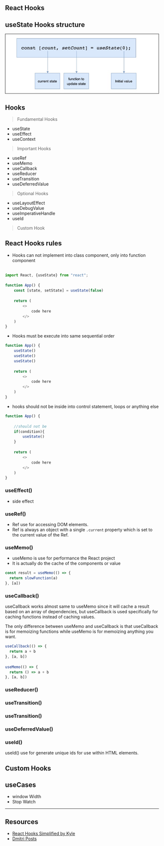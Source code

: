 ## React Hooks

## useState Hooks structure

![img](./public/useState.jpg)

## Hooks

> Fundamental Hooks
* useState
* useEffect
* useContext

> Important Hooks
* useRef
* useMemo
* useCallback
* useReducer
* useTransition
* useDeferredValue

>Optional Hooks
* useLayoutEffect
* useDebugValue
* useImperativeHandle
* useId

>Custom Hook


## React Hooks rules

* Hooks can not implement into class component, only into function component

```js

import React, {useState} from "react";

function App() {
    const [state, setState] = useState(false)

    return (
        <>
            code here
        </>
    )
} 
```
* Hooks must be execute into same sequential order 

```js
function App() {
    useState()
    useState()
    useState()

    return (
        <>
            code here
        </>
    )
} 

```
* hooks should not be inside into control statement, loops or anything else

```js
function App() {
    
    //should not be
    if(condition){
        useState()
    }

    return (
        <>
            code here
        </>
    )
} 

```

### useEffect()

* side effect

### useRef()

* Ref use for accessing DOM elements.
* Ref is always an object with a single `.current` property which is set to the current value of the Ref.

### useMemo()

* useMemo is use for performance the React project
* It is actually do the cache of the components or value

```js
const result = useMemo(() => {
  return slowFunction(a)
}, [a])
```

### useCallback()

useCallback works almost same to useMemo since it will cache a result based on an array of dependencies, but useCallback is used specifically for caching functions instead of caching values.

The only difference between useMemo and useCallback is that useCallback is for memoizing functions while useMemo is for memoizing anything you want.

```js
useCallback(() => {
  return a + b
}, [a, b])

useMemo(() => {
  return () => a + b
}, [a, b])
```

### useReducer()
### useTransition()
### useTransition()
### useDeferredValue()

### useId()

useId() use for generate unique ids for use within HTML elements.

## Custom Hooks


## useCases

* window Width
* Stop Watch


----------
## Resources

* [React Hooks Simplified by Kyle](https://courses.webdevsimplified.com/view/courses/react-hooks-simplified)
* [Dmitri Posts](https://dmitripavlutin.com/tag/react/)

